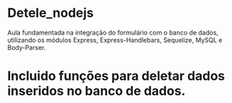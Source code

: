 # Detele_nodejs
Aula fundamentada na integração do formulário com o banco de dados, utilizando os módulos Express, Express-Handlebars, Sequelize, MySQL e Body-Parser.
<h1>Incluido funções para deletar dados inseridos no banco de dados.<h1/>



